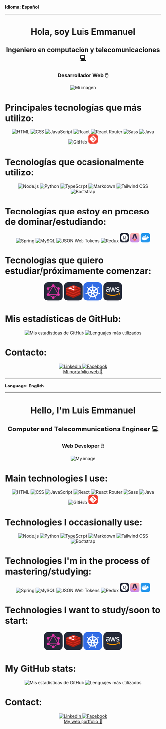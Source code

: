 **Idioma: Español**

---

<div align="center">
  <h1>Hola, soy Luis Emmanuel</h1>
  <h2>Ingeniero en computación y telecomunicaciones 💻</h2>
  <h3>Desarrollador Web 🖱️</h3>
  <img src="https://i.pinimg.com/originals/c9/6b/04/c96b04cb40941cd6340e6cf2db9fca31.jpg" width="300px" height="300px" alt="Mi imagen">
</div>

<h1>Principales tecnologías que más utilizo:</h1>

<div align="center">
  <img src="https://img.shields.io/badge/HTML5-E34F26?style=for-the-badge&logo=html5&logoColor=white" alt="HTML"/>
  <img src="https://img.shields.io/badge/CSS3-1572B6?style=for-the-badge&logo=css3&logoColor=white" alt="CSS"/>
  <img src="https://img.shields.io/badge/JavaScript-F7DF1E?style=for-the-badge&logo=javascript&logoColor=black" alt="JavaScript"/>
  <img src="https://img.shields.io/badge/React-20232A?style=for-the-badge&logo=react&logoColor=61DAFB" alt="React"/>
  <img src="https://img.shields.io/badge/React_Router-CA4245?style=for-the-badge&logo=react-router&logoColor=white" alt="React Router"/>
  <img src="https://img.shields.io/badge/Sass-CC6699?style=for-the-badge&logo=sass&logoColor=white" alt="Sass"/>
  <img src="https://img.shields.io/badge/Java-ED8B00?style=for-the-badge&logo=openjdk&logoColor=white" alt="Java"/>
  <img src="https://img.shields.io/badge/GitHub-100000?style=for-the-badge&logo=github&logoColor=white" alt="GitHub"/>
  <img src="https://raw.githubusercontent.com/tandpfun/skill-icons/main/icons/Git.svg" width="30px" height="auto" alt="Git"/>
</div>

<h1>Tecnologías que ocasionalmente utilizo:</h1>

<div align="center">
  <img src="https://img.shields.io/badge/Node.js-43853D?style=for-the-badge&logo=node.js&logoColor=white" alt="Node.js"/>
  <img src="https://img.shields.io/badge/Python-14354C?style=for-the-badge&logo=python&logoColor=white" alt="Python"/>
  <img src="https://img.shields.io/badge/TypeScript-007ACC?style=for-the-badge&logo=typescript&logoColor=white" alt="TypeScript"/>
  <img src="https://img.shields.io/badge/Markdown-000000?style=for-the-badge&logo=markdown&logoColor=white" alt="Markdown"/>
  <img src="https://img.shields.io/badge/Tailwind_CSS-38B2AC?style=for-the-badge&logo=tailwind-css&logoColor=white" alt="Tailwind CSS"/>
  <img src="https://img.shields.io/badge/Bootstrap-563D7C?style=for-the-badge&logo=bootstrap&logoColor=white" alt="Bootstrap"/>
</div>

<h1>Tecnologías que estoy en proceso de dominar/estudiando:</h1>

<div align="center">
  <img src="https://img.shields.io/badge/Spring-6DB33F?style=for-the-badge&logo=spring&logoColor=white" alt="Spring"/>
  <img src="https://img.shields.io/badge/MySQL-00000F?style=for-the-badge&logo=mysql&logoColor=white" alt="MySQL"/>
  <img src="https://img.shields.io/badge/json%20web%20tokens-323330?style=for-the-badge&logo=json-web-tokens&logoColor=pink" alt="JSON Web Tokens"/>
  <img src="https://img.shields.io/badge/Redux-593D88?style=for-the-badge&logo=redux&logoColor=white" alt="Redux"/>
  <img src="https://raw.githubusercontent.com/tandpfun/skill-icons/59059d9d1a2c092696dc66e00931cc1181a4ce1f/icons/NextJS-Dark.svg" width="30px" alt="NextJs" />
  <img src="https://raw.githubusercontent.com/tandpfun/skill-icons/main/icons/Astro.svg" width="30px" height="auto" alt="Astro"/>
  <img src="https://raw.githubusercontent.com/tandpfun/skill-icons/main/icons/Docker.svg" width="30px" height="auto" alt="Docker"/>
</div>

<h1>Tecnologías que quiero estudiar/próximamente comenzar:</h1>

<div align="center">
  <img src="https://raw.githubusercontent.com/tandpfun/skill-icons/main/icons/GraphQL-Dark.svg" width="60px" height="auto" alt="GraphQL"/>
  <img src="https://raw.githubusercontent.com/tandpfun/skill-icons/main/icons/Redis-Dark.svg" width="60px" height="auto" alt="Redis"/>
  <img src="https://raw.githubusercontent.com/tandpfun/skill-icons/main/icons/Kubernetes.svg" width="60px" height="auto" alt="Kubernetes"/>
  <img src="https://raw.githubusercontent.com/tandpfun/skill-icons/main/icons/AWS-Dark.svg" width="60px" height="auto" alt="AWS"/>
</div>

<h1>Mis estadísticas de GitHub:</h1>

<div align="center">
  <img src="https://github-readme-stats.vercel.app/api?username=LuisEmmanuel27&theme=blue-green" alt="Mis estadísticas de GitHub"/>
  <img src="https://github-readme-stats.vercel.app/api/top-langs/?username=LuisEmmanuel27&theme=blue-green" alt="Lenguajes más utilizados"/>
</div>

<h1>Contacto:</h1>

<div align="center">
  <a href="https://www.linkedin.com/in/luis-emmanuel-ram%C3%ADrez-fern%C3%A1ndez-pro/">
    <img src="https://img.shields.io/badge/LinkedIn-0077B5?style=for-the-badge&logo=linkedin&logoColor=white" alt="LinkedIn"/>
  </a>
  <a href="https://www.facebook.com/profile.php?id=100090593403956">
    <img src="https://img.shields.io/badge/Facebook-1877F2?style=for-the-badge&logo=facebook&logoColor=white" alt="Facebook"/>
  </a>
  <br />
  <a href="https://main--portafolio-lerf-astr.netlify.app/">Mi portafolío web 💼</a>
</div>

---

**Language: English**

---

<div align="center">
  <h1>Hello, I'm Luis Emmanuel</h1>
  <h2>Computer and Telecommunications Engineer 💻</h2>
  <h3>Web Developer 🖱️</h3>
  <img src="https://i.pinimg.com/originals/c9/6b/04/c96b04cb40941cd6340e6cf2db9fca31.jpg" width="300px" height="300px" alt="My image">
</div>

<h1>Main technologies I use:</h1>
<div align="center">
  <img src="https://img.shields.io/badge/HTML5-E34F26?style=for-the-badge&logo=html5&logoColor=white" alt="HTML"/>
  <img src="https://img.shields.io/badge/CSS3-1572B6?style=for-the-badge&logo=css3&logoColor=white" alt="CSS"/>
  <img src="https://img.shields.io/badge/JavaScript-F7DF1E?style=for-the-badge&logo=javascript&logoColor=black" alt="JavaScript"/>
  <img src="https://img.shields.io/badge/React-20232A?style=for-the-badge&logo=react&logoColor=61DAFB" alt="React"/>
  <img src="https://img.shields.io/badge/React_Router-CA4245?style=for-the-badge&logo=react-router&logoColor=white" alt="React Router"/>
  <img src="https://img.shields.io/badge/Sass-CC6699?style=for-the-badge&logo=sass&logoColor=white" alt="Sass"/>
  <img src="https://img.shields.io/badge/Java-ED8B00?style=for-the-badge&logo=openjdk&logoColor=white" alt="Java"/>
  <img src="https://img.shields.io/badge/GitHub-100000?style=for-the-badge&logo=github&logoColor=white" alt="GitHub"/>
  <img src="https://raw.githubusercontent.com/tandpfun/skill-icons/main/icons/Git.svg" width="30px" height="auto" alt="Git"/>
</div>

<h1>Technologies I occasionally use:</h1>
<div align="center">
  <img src="https://img.shields.io/badge/Node.js-43853D?style=for-the-badge&logo=node.js&logoColor=white" alt="Node.js"/>
  <img src="https://img.shields.io/badge/Python-14354C?style=for-the-badge&logo=python&logoColor=white" alt="Python"/>
  <img src="https://img.shields.io/badge/TypeScript-007ACC?style=for-the-badge&logo=typescript&logoColor=white" alt="TypeScript"/>
  <img src="https://img.shields.io/badge/Markdown-000000?style=for-the-badge&logo=markdown&logoColor=white" alt="Markdown"/>
  <img src="https://img.shields.io/badge/Tailwind_CSS-38B2AC?style=for-the-badge&logo=tailwind-css&logoColor=white" alt="Tailwind CSS"/>
  <img src="https://img.shields.io/badge/Bootstrap-563D7C?style=for-the-badge&logo=bootstrap&logoColor=white" alt="Bootstrap"/>
</div>

<h1>Technologies I'm in the process of mastering/studying:</h1>
<div align="center">
  <img src="https://img.shields.io/badge/Spring-6DB33F?style=for-the-badge&logo=spring&logoColor=white" alt="Spring"/>
  <img src="https://img.shields.io/badge/MySQL-00000F?style=for-the-badge&logo=mysql&logoColor=white" alt="MySQL"/>
  <img src="https://img.shields.io/badge/json%20web%20tokens-323330?style=for-the-badge&logo=json-web-tokens&logoColor=pink" alt="JSON Web Tokens"/>
  <img src="https://img.shields.io/badge/Redux-593D88?style=for-the-badge&logo=redux&logoColor=white" alt="Redux"/>
  <img src="https://raw.githubusercontent.com/tandpfun/skill-icons/59059d9d1a2c092696dc66e00931cc1181a4ce1f/icons/NextJS-Dark.svg" width="30px" alt="NextJs" />
  <img src="https://raw.githubusercontent.com/tandpfun/skill-icons/main/icons/Astro.svg" width="30px" height="auto" alt="Astro"/>
  <img src="https://raw.githubusercontent.com/tandpfun/skill-icons/main/icons/Docker.svg" width="30px" height="auto" alt="Docker"/>
</div>

<h1>Technologies I want to study/soon to start:</h1>
<div align="center">
  <img src="https://raw.githubusercontent.com/tandpfun/skill-icons/main/icons/GraphQL-Dark.svg" width="60px" height="auto" alt="GraphQL"/>
  <img src="https://raw.githubusercontent.com/tandpfun/skill-icons/main/icons/Redis-Dark.svg" width="60px" height="auto" alt="Redis"/>
  <img src="https://raw.githubusercontent.com/tandpfun/skill-icons/main/icons/Kubernetes.svg" width="60px" height="auto" alt="Kubernetes"/>
  <img src="https://raw.githubusercontent.com/tandpfun/skill-icons/main/icons/AWS-Dark.svg" width="60px" height="auto" alt="AWS"/>
</div>

<h1>My GitHub stats:</h1>
<div align="center">
  <img src="https://github-readme-stats.vercel.app/api?username=LuisEmmanuel27&theme=blue-green" alt="Mis estadísticas de GitHub"/>
  <img src="https://github-readme-stats.vercel.app/api/top-langs/?username=LuisEmmanuel27&theme=blue-green" alt="Lenguajes más utilizados"/>
</div>

<h1>Contact:</h1>
<div align="center">
  <a href="https://www.linkedin.com/in/luis-emmanuel-ram%C3%ADrez-fern%C3%A1ndez-pro/">
    <img src="https://img.shields.io/badge/LinkedIn-0077B5?style=for-the-badge&logo=linkedin&logoColor=white" alt="LinkedIn"/>
  </a>
  <a href="https://www.facebook.com/profile.php?id=100090593403956">
    <img src="https://img.shields.io/badge/Facebook-1877F2?style=for-the-badge&logo=facebook&logoColor=white" alt="Facebook"/>
  </a>
  <br />
  <a href="https://main--portafolio-lerf-astr.netlify.app/">My web portfolio 💼</a>
</div>
